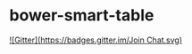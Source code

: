 # bower-smart-table
[![Gitter](https://badges.gitter.im/Join Chat.svg)](https://gitter.im/lorenzofox3/bower-smart-table?utm_source=badge&utm_medium=badge&utm_campaign=pr-badge&utm_content=badge)